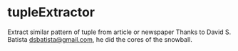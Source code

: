 # tupleExtractor
Extract similar pattern of tuple from article or newspaper
Thanks to David S. Batista <dsbatista@gmail.com>, he did the cores of the snowball.
